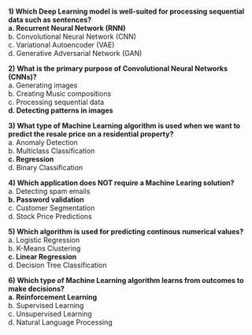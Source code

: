 **1) Which Deep Learning model is well-suited for processing sequential data such as sentences?**  
**a. Recurrent Neural Network (RNN)**  
b. Convolutional Neural Network (CNN)  
c. Variational Autoencoder (VAE)  
d. Generative Adversarial Network (GAN) 

**2) What is the primary purpose of Convolutional Neural Networks (CNNs)?**  
a. Generating images  
b. Creating Music compositions  
c. Processing sequential data  
**d. Detecting patterns in images**  

**3) What type of Machine Learning algorithm is used when we want to predict the resale price on a residential property?**  
a. Anomaly Detection  
b. Multiclass Classification  
**c. Regression**  
d. Binary Classification  

**4) Which application does NOT require a Machine Learing solution?**  
a. Detecting spam emails  
**b. Password validation**  
c. Customer Segmentation  
d. Stock Price Predictions  

**5) Which algorithm is used for predicting continous numerical values?**  
a. Logistic Regression  
b. K-Means Clustering  
**c. Linear Regression**  
d. Decision Tree Classification  

**6) Which type of Machine Learning algorithm learns from outcomes to make decisions?**  
**a. Reinforcement Learning**  
b. Supervised Learning  
c. Unsupervised Learning  
d. Natural Language Processing 